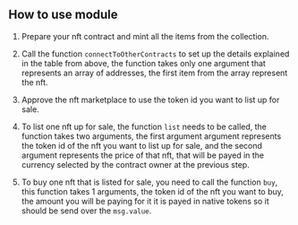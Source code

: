 ## How to use module

1. Prepare your nft contract and mint all the items from the collection.

2. Call the function `connectToOtherContracts` to set up the details explained in the table from above, the function takes only one argument that represents an array of addresses, the first item from the array represent the nft.

3. Approve the nft marketplace to use the token id you want to list up for sale.

4. To list one nft up for sale, the function `list` needs to be called, the function takes two arguments, the first argument argument represents the token id of the nft you want to list up for sale, and the second argument represents the price of that nft, that will be payed in the currency selected by the contract owner at the previous step.

5. To buy one nft that is listed for sale, you need to call the function `buy`, this function takes 1 arguments, the token id of the nft you want to buy, the amount you will be paying for it it is payed in native tokens so it should be send over the `msg.value`.